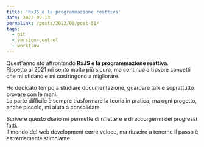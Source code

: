 ```yaml
---
title: 'RxJS e la programmazione reattiva'
date: 2022-09-13
permalink: /posts/2022/09/post-51/
tags:
  - git
  - version-control
  - workflow
---
```


Quest'anno sto affrontando **RxJS e la programmazione reattiva**.  
Rispetto al 2021 mi sento molto più sicuro, ma continuo a trovare concetti che mi sfidano e mi costringono a migliorare.

Ho dedicato tempo a studiare documentazione, guardare talk e soprattutto provare con le mani.  
La parte difficile è sempre trasformare la teoria in pratica, ma ogni progetto, anche piccolo, mi aiuta a consolidare.

Scrivere questo diario mi permette di riflettere e di accorgermi dei progressi fatti.  
Il mondo del web development corre veloce, ma riuscire a tenerne il passo è estremamente stimolante.

